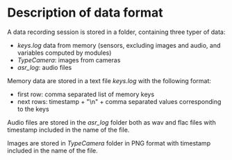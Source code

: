 # Description of data format #

A data recording session is stored in a folder, containing three typer of data:

- *keys.log* data from memory (sensors, excluding images and audio, and variables computed by modules)
- *TypeCamera*: images from cameras
- *asr_log*: audio files

Memory data are stored in a text file *keys.log* with the following format:
- first row: comma separated list of memory keys
- next rows: timestamp + "\n" + comma separated values corresponding to the keys

Audio files are stored in the *asr_log* folder both as wav and flac files with timestamp included in the name of the file.

Images are stored in *TypeCamera* folder in PNG format with timestamp included in the name of the file.
